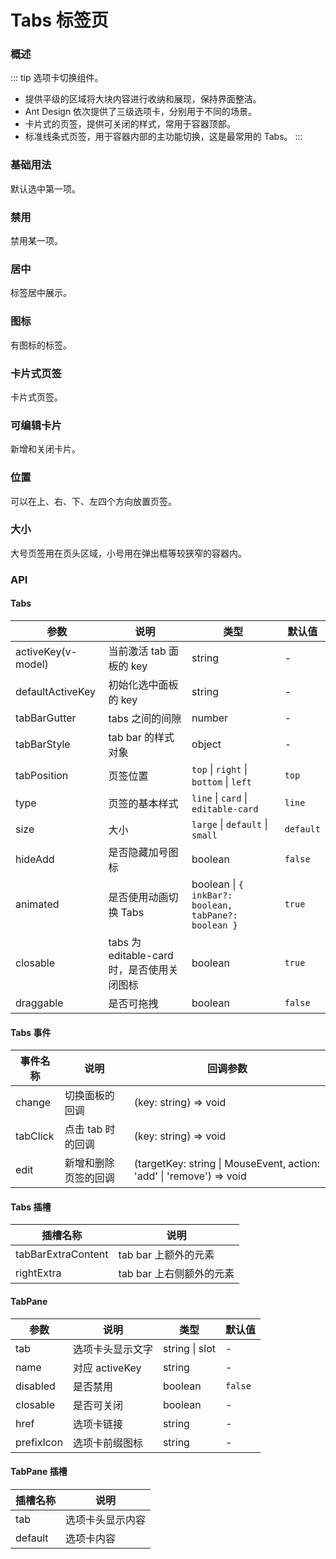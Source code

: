 # Tabs 标签页

### 概述

::: tip
选项卡切换组件。

- 提供平级的区域将大块内容进行收纳和展现，保持界面整洁。
- Ant Design 依次提供了三级选项卡，分别用于不同的场景。
- 卡片式的页签，提供可关闭的样式，常用于容器顶部。
- 标准线条式页签，用于容器内部的主功能切换，这是最常用的 Tabs。
:::


### 基础用法

默认选中第一项。

<demo src="../demos/tabs/tabs-01-base.vue"></demo>

### 禁用

禁用某一项。

<demo src="../demos/tabs/tabs-02-disabled.vue"></demo>

### 居中

标签居中展示。

<demo src="../demos/tabs/tabs-03-centered.vue"></demo>

### 图标

有图标的标签。

<demo src="../demos/tabs/tabs-04-icon.vue"></demo>

### 卡片式页签

卡片式页签。

<demo src="../demos/tabs/tabs-05-card.vue"></demo>

### 可编辑卡片

新增和关闭卡片。

<demo src="../demos/tabs/tabs-06-editable-card.vue"></demo>

### 位置

可以在上、右、下、左四个方向放置页签。

<demo src="../demos/tabs/tabs-07-position.vue"></demo>

### 大小

大号页签用在页头区域，小号用在弹出框等较狭窄的容器内。

<demo src="../demos/tabs/tabs-08-size.vue"></demo>

### API

#### Tabs

| 参数 | 说明 | 类型 | 默认值 |
| --- | --- | --- | --- |
| activeKey(v-model) | 当前激活 tab 面板的 key | string | - |
| defaultActiveKey | 初始化选中面板的 key | string | - |
| tabBarGutter | tabs 之间的间隙 | number | - |
| tabBarStyle | tab bar 的样式对象 | object | - |
| tabPosition | 页签位置 | `top` \| `right` \| `bottom` \| `left` | `top` |
| type | 页签的基本样式 | `line` \| `card` \| `editable-card` | `line` |
| size | 大小 | `large` \| `default` \| `small` | `default` |
| hideAdd | 是否隐藏加号图标 | boolean | `false` |
| animated | 是否使用动画切换 Tabs | boolean \| `{ inkBar?: boolean, tabPane?: boolean }` | `true` |
| closable | tabs 为 editable-card 时，是否使用关闭图标 | boolean | `true` |
| draggable | 是否可拖拽 | boolean | `false` |

#### Tabs 事件

| 事件名称 | 说明 | 回调参数 |
| --- | --- | --- |
| change | 切换面板的回调 | (key: string) => void |
| tabClick | 点击 tab 时的回调 | (key: string) => void |
| edit | 新增和删除页签的回调 | (targetKey: string \| MouseEvent, action: 'add' \| 'remove') => void |

#### Tabs 插槽

| 插槽名称 | 说明 |
| --- | --- |
| tabBarExtraContent | tab bar 上额外的元素 |
| rightExtra | tab bar 上右侧额外的元素 |

#### TabPane

| 参数 | 说明 | 类型 | 默认值 |
| --- | --- | --- | --- |
| tab | 选项卡头显示文字 | string \| slot | - |
| name | 对应 activeKey | string | - |
| disabled | 是否禁用 | boolean | `false` |
| closable | 是否可关闭 | boolean | - |
| href | 选项卡链接 | string | - |
| prefixIcon | 选项卡前缀图标 | string | - |

#### TabPane 插槽

| 插槽名称 | 说明 |
| --- | --- |
| tab | 选项卡头显示内容 |
| default | 选项卡内容 | 